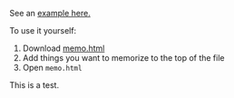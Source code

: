 See an [example here.](https://www.iffycan.com/memo/memo.html)

To use it yourself:

1. Download [memo.html](./memo.html)
2. Add things you want to memorize to the top of the file
3. Open `memo.html`

This is a test.